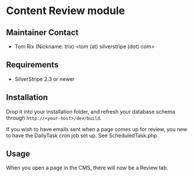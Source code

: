 # Content Review module

## Maintainer Contact
* Tom Rix (Nickname: trix)
  <tom (at) silverstripe (dot) com>

## Requirements
 * SilverStripe 2.3 or newer


## Installation

Drop it into your installation folder, and refresh your database schema
through `http://<your-host>/dev/build`.

If you wish to have emails sent when a page comes up for review, you
new to have the DailyTask cron job set up. See ScheduledTask.php

## Usage

When you open a page in the CMS, there will now be a Review tab.


